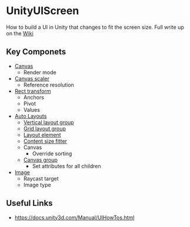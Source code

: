 # UnityUIScreen
How to build a UI in Unity that changes to fit the screen size. Full write up on the [Wiki](../../wiki)

## Key Componets
* [Canvas](https://docs.unity3d.com/Manual/class-Canvas.html)
  * Render mode
* [Canvas scaler](https://docs.unity3d.com/Manual/script-CanvasScaler.html)
  * Reference resolution
* [Rect transform](https://docs.unity3d.com/Manual/class-RectTransform.html)
  * Anchors
  * Pivot
  * Values
* [Auto Layouts](https://docs.unity3d.com/Manual/comp-UIAutoLayout.html)
  * [Vertical layout group](https://docs.unity3d.com/Manual/script-VerticalLayoutGroup.html)
  * [Grid layout group](https://docs.unity3d.com/Manual/script-GridLayoutGroup.html)
  * [Layout element](https://docs.unity3d.com/Manual/script-LayoutElement.html)
  * [Content size fitter](https://docs.unity3d.com/Manual/script-ContentSizeFitter.html)
  * Canvas
    * Override sorting
  * [Canvas group](https://docs.unity3d.com/Manual/class-CanvasGroup.html)
    * Set attributes for all children
* [Image](https://docs.unity3d.com/Manual/script-Image.html)
  * Raycast target
  * Image type

## Useful Links
* <https://docs.unity3d.com/Manual/UIHowTos.html>

